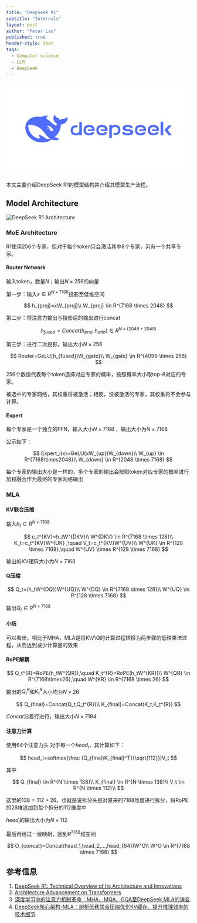 ```yaml
---
title: "DeepSeek R1"
subtitle: "Internals"
layout: post
author: "Peter Lau"
published: true
header-style: text
tags:
  - Computer science
  - LLM
  - DeepSeek
---
```



<div>
  <img class="shadow" src="/img/deepseek/DeepSeek-Logo.jpg" width="800" height="250" alt="Transformer Architecture">
</div>


本文主要介绍DeepSeek R1的模型结构并介绍其模型生产流程。

## Model Architecture

![DeepSeek R1 Architecture](https://media.geeksforgeeks.org/wp-content/uploads/20250203194805367699/architecture.webp)

### MoE Architecture

R1使用256个专家，但对于每个token只会激活其中8个专家，另有一个共享专家。

#### Router Network

输入token，数量$N$；输出$N\times256$的向量

第一步：输入$x \in R^{N\times7168}$投影至低维空间

$$
h_{proj}=xW_{proj}\\
W_{proj} \in R^{7168 \times 2048}
$$

第二步：将注意力输出与投影后的输出进行concat

$$
h_{fused}=Concat(h_{proj},h_{attn}) \in R^{N \times (2048+2048)}
$$

第三步：进行二次投影，输出大小$N \times 256$

$$
Router=GeLU(h_{fused})W_{gate}\\
W_{gate} \in R^{4096 \times 256}
$$


256个数值代表每个token选择对应专家的概率，按照概率大小取top-8对应的专家。

被选中的专家网络，其权重将被激活；相反，没被激活的专家，其权重将不会参与计算。

#### Expert

每个专家是一个独立的FFN，输入大小$N \times 7168$
，输出大小为$N \times 7168$

公示如下：

$$
Expert_i(x)=GeLU(xW_{up})W_{down}\\
W_{up} \in R^{7168\times2048}\\
W_{down} \in R^{2048 \times 7168}
$$


每个专家的输出大小是一样的，多个专家的输出会按照token对应专家的概率进行加权融合作为最终的专家网络输出

### MLA

#### KV联合压缩

输入$h_t \in R^{N \times 7168}$

$$
c_t^{KV}=h_tW^{DKV}\\
W^{DKV} \in R^{7168 \times 128}\\
K_t=c_t^{KV}W^{UK} ,\quad V_t=c_t^{KV}W^{UV}\\
W^{UK} \in R^{128 \times 7168},\quad W^{UV} \times R^{128 \times 7168}
$$

输出的KV矩阵大小为$N \times 7168$

#### Q压缩

$$
Q_t=(h_tW^{DQ})W^{UQ}\\
W^{DQ} \in R^{7168 \times 128}\\
W^{UQ} \in R^{128 \times 7168}
$$

输出$Q_t \in R^{N \times 7168}$

#### 小结

可以看出，相比于MHA，MLA是将K\V\Q的计算过程转换为两步骤的低秩乘法过程，从而达到减少计算量的效果


#### RoPE解耦

$$
Q_t^{R}=RoPE(h_tW^{QR}),\quad K_t^{R}=RoPE(h_tW^{KR})\\
W^{QR} \in R^{7168\times26},\quad W^{KR} \in R^{7168 \times 26}
$$

输出的$Q_t^{R}$和$K_t^{R}$大小均为$N\times26$

$$
Q_{final}=Concat(Q_t,Q_t^{R})\\
K_{final}=Concat(K_t,K_t^{R})
$$

*Concat*沿着行进行，输出大小$N \times 7194$

#### 注意力计算

使用64个注意力头
对于每一个$head_i$，其计算如下：

$$
head_i=softmax(\frac {Q_{final}K_{final}^T}{\sqrt{112}})V_t
$$

其中

$$
Q_{final} \in R^{N \times 138}\\
K_{final} \in R^{N \times 138}\\
V_t \in R^{N \times 112}\\
$$

这里的$138=112+26$，也就是说拆分头是对原来的$7168$维度进行拆分，将RoPE的26维追加到每个拆分的112维度中

$head_i$的输出大小为$N\times112$


最后再经过一层映射，回到$R^{7168}$维空间

$$
O_{concat}=Concat(head_1,head_2,...,head_{64})W^O\\
W^O \in R^{7168 \times 7168}
$$

## 参考信息

1. [DeepSeek R1: Technical Overview of Its Architecture and Innovations](https://www.geeksforgeeks.org/deepseek-r1-technical-overview-of-its-architecture-and-innovations/)
2. [Architecture Advancement on Transformers](https://storage.googleapis.com/cmu-llms/2024/2024-09-05-architecture-advancement-on-transformers.pdf)
3. [深度学习中的注意力机制革命：MHA、MQA、GQA至DeepSeek MLA的演变](https://www.51cto.com/article/809184.html)
4. [DeepSeek核心架构-MLA：剖析低秩联合压缩优化KV缓存、提升推理效率的技术细节](https://mp.weixin.qq.com/s?__biz=MzI1MjU4NjUzMg==&mid=2247484059&idx=1&sn=f3520146ada05cde19b9bf8842d042e3&chksm=e83c457343bc863001d3d4ed9086cd78aab97407039b7464f2a2ba9d9eef5d6a084530d89ad6#rd)
